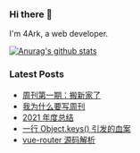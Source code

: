 ### Hi there 👋

I'm 4Ark, a web developer.

[![Anurag's github stats](https://github-readme-stats.vercel.app/api?username=gd4ark)](https://github.com/anuraghazra/github-readme-stats)

### Latest Posts

<!-- BLOG-POST-LIST:START -->
- [周刊第一期：搬新家了](https://4ark.me/post/weekly-01.html)
- [我为什么要写周刊](https://4ark.me/post/weekly-idea.html)
- [2021 年度总结](https://4ark.me/post/2021-summary.html)
- [一行 Object.keys&lpar;&rpar; 引发的血案](https://4ark.me/post/how-object-keys-work.html)
- [vue-router 源码解析](https://4ark.me/post/vue-router-score-code.html)
<!-- BLOG-POST-LIST:END -->
